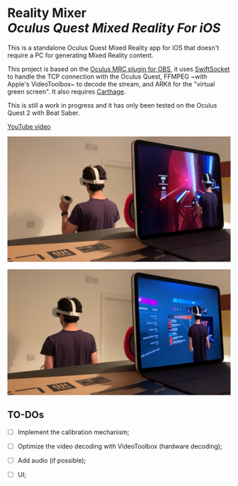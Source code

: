 # Reality Mixer <br/> *Oculus Quest Mixed Reality For iOS*

This is a standalone Oculus Quest Mixed Reality app for iOS that doesn't require a PC for generating Mixed Reality content.

This project is based on the [Oculus MRC plugin for OBS](https://github.com/facebookincubator/obs-plugins/tree/master/oculus-mrc), it uses [SwiftSocket](https://github.com/swiftsocket/SwiftSocket) to handle the TCP connection with the Oculus Quest, FFMPEG ~with Apple's VideoToolbox~ to decode the stream, and ARKit for the "virtual green screen". It also requires [Carthage](https://github.com/Carthage/Carthage).

This is still a work in progress and it has only been tested on the Oculus Quest 2 with Beat Saber. 

[YouTube video](https://www.youtube.com/watch?v=JL5e_moZ7XM)

![1](Images/beatsaber/1.jpg)

![2](Images/beatsaber/2.jpg)

## TO-DOs

- [ ] Implement the calibration mechanism;

- [ ] Optimize the video decoding with VideoToolbox (hardware decoding);

- [ ] Add audio (if possible);

- [ ] UI;

